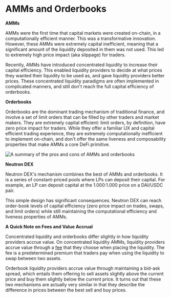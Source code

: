 # AMMs and Orderbooks

**AMMs**

AMMs were the first time that capital markets were created on-chain, in a computationally efficient manner. This was a transformative innovation. However, these AMMs were extremely capital inefficient, meaning that a significant amount of the liquidity deposited in them was not used. This led to extremely high price impact (aka slippage) for traders.

Recently, AMMs have introduced concentrated liquidity to increase their capital efficiency. This enabled liquidity providers to decide at what prices they wanted their liquidity to be used as, and gave liquidity providers better prices. These concentrated liquidity paradigms are often implemented in complicated manners, and still don't reach the full capital efficiency of orderbooks.


**Orderbooks**

Orderbooks are the dominant trading mechanism of traditional finance, and involve a set of limit orders that can be filled by other traders and market makers. They are extremely capital efficient: limit orders, by definition, have zero price impact for traders. While they offer a familiar UX and capital efficient trading experience, they are extremely computationally inefficient to implement on-chain, and don't offer the same liveness and composability properties that make AMMs a core DeFi primitive.

![A summary of the pros and cons of AMMs and orderbooks](/img/Dual_Chart_bg.png)

**Neutron DEX**

Neutron DEX's mechanism combines the best of AMMs and orderbooks. It is a series of constant-priced pools where LPs can deposit their capital. For example, an LP can deposit capital at the 1.000:1.000 price on a DAI/USDC pair.

This simple design has significant consequences. Neutron DEX can reach order-book levels of capital efficiency (zero price impact on trades, swaps, and limit orders) while still maintaining the computational efficiency and liveness properties of AMMs.

**A Quick Note on Fees and Value Accrual**

Concentrated liquidity and orderbooks differ slightly in how liquidity providers accrue value. On concentrated liquidity AMMs, liquidity providers accrue value through a [fee](docs/neutron/modules/dex/overview/concepts/fees.md) that they choose when placing the liquidity. The fee is a predetermined premium that traders pay when using the liquidity to swap between two assets.

Orderbook liquidity providers accrue value through maintaining a bid-ask spread, which entails them offering to sell assets slightly above the current price and buy them slightly below the current price. It turns out that these two mechanisms are actually very similar in that they describe the difference in prices between the best sell and buy prices.

